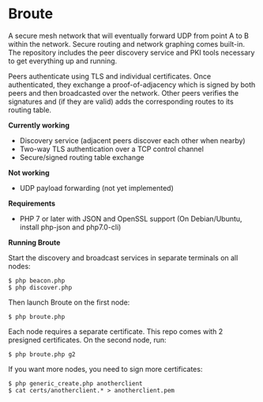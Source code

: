 # Broute
A secure mesh network that will eventually forward UDP from point A to B within the network. Secure routing and network graphing comes built-in. The repository includes the peer discovery service and PKI tools necessary to get everything up and running.

Peers authenticate using TLS and individual certificates. Once authenticated, they exchange a proof-of-adjacency which is signed by both peers and then broadcasted over the network. Other peers verifies the signatures and (if they are valid) adds the corresponding routes to its routing table.

**Currently working**
- Discovery service (adjacent peers discover each other when nearby)
- Two-way TLS authentication over a TCP control channel
- Secure/signed routing table exchange

**Not working**
- UDP payload forwarding (not yet implemented)

**Requirements**
- PHP 7 or later with JSON and OpenSSL support (On Debian/Ubuntu, install php-json and php7.0-cli)

**Running Broute**

Start the discovery and broadcast services in separate terminals on all nodes:
```
$ php beacon.php
$ php discover.php
```

Then launch Broute on the first node:
```
$ php broute.php
```

Each node requires a separate certificate. This repo comes with 2 presigned certificates. On the second node, run:
```
$ php broute.php g2
```

If you want more nodes, you need to sign more certificates:
```
$ php generic_create.php anotherclient
$ cat certs/anotherclient.* > anotherclient.pem
```
